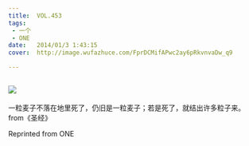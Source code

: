 ```yaml
---
title:	VOL.453
tags:
 - 一个
 - ONE
date:	2014/01/3 1:43:15
cover:	http://image.wufazhuce.com/FprDCMifAPwc2ay6pRkvnvaDw_q9

---
```

![](http://image.wufazhuce.com/FprDCMifAPwc2ay6pRkvnvaDw_q9)
---

一粒麦子不落在地里死了，仍旧是一粒麦子；若是死了，就结出许多粒子来。from《圣经》
 
Reprinted from ONE
